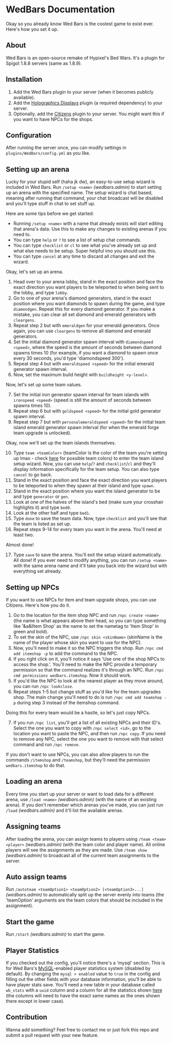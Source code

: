 # WedBars Documentation

Okay so you already know Wed Bars is the coolest game to exist ever. Here's how you set it up.

## About
Wed Bars is an open-source remake of Hypixel's Bed Wars. It's a plugin for Spigot 1.8.8 servers (same as 1.8.9).

## Installation
1. Add the Wed Bars plugin to your server (when it becomes publicly available).
2. Add the [Holographics Displays](https://dev.bukkit.org/projects/holographic-displays) plugin (a required dependency) to your server.
3. Optionally, add the [Citizens](https://www.spigotmc.org/resources/citizens.13811/) plugin to your server. You might want this if you want to have NPCs for the shops.

## Configuration
After running the server once, you can modify settings in `plugins/WedBars/config.yml` as you like.

## Setting up an arena
Lucky for your stupid self (haha jk dw), an easy-to-use setup wizard is included in Wed Bars. Run `/setup <name>` *(wedbars.admin)* to start setting up an arena with the specified name. The setup wizard is chat based, meaning after running that command, your chat broadcast will be disabled and you'll type stuff in chat to set stuff up.

Here are some tips before we get started:
* Running `/setup <name>` with a name that already exists will start editing that arena's data. Use this to make any changes to existing arenas if you need to.
* You can type `help` or `?` to see a list of setup chat commands.
* You can type `checklist` or `cl` to see what you've already set up and what else needs to be setup. Super helpful imo you should use this.
* You can type `cancel` at any time to discard all changes and exit the wizard.

Okay, let's set up an arena.

1. Head over to your arena lobby, stand in the exact position and face the exact direction you want players to be teleported to when being sent to the lobby, and type `lobby`.
2. Go to one of your arena's diamond generators, stand in the exact position where you want diamonds to spawn during the game, and type `diamondgen`. Repeat this for every diamond generator. If you make a mistake, you can clear all set diamond and emerald generators with `cleargens`.
3. Repeat step 2 but with `emeraldgen` for your emerald generators. Once again, you can use `cleargens` to remove all diamond and emerald generators.
4. Set the initial diamond generator spawn interval with `diamondspeed <speed>`, where the speed is the amount of seconds between diamond spawns times 10 (for example, if you want a diamond to spawn once every 30 seconds, you'd type 'diamondspeed 300').
5. Repeat step 4 but with `emeraldspeed <speed>` for the initial emerald generator spawn interval.
6. Now, set the maximum build height with `buildheight <y-level>`.

Now, let's set up some team values.

7. Set the initial iron generator spawn interval for team islands with `ironspeed <speed>` (speed is still the amount of seconds between spawns times 10).
8. Repeat step 6 but with `goldspeed <speed>` for the initial gold generator spawn interval.
9. Repeat step 7 but with `personalemeraldspeed <speed>` for the initial team island emerald generator spawn interval (for when the emerald forge team upgrade is unlocked).

Okay, now we'll set up the team islands themselves.

10. Type `team <teamColor>` (teamColor is the color of the team you're setting up lmao - check [here](https://github.com/dilanx/WedBars/blob/main/src/com/blockhead7360/mc/wedbars/team/Team.java) for possible team colors) to enter the team island setup wizard. Now, you can use `help`/`?` and `checklist`/`cl` and they'll display information specifically for the team setup. You can also type `cancel` to go back.
11. Stand in the exact position and face the exact direction you want players to be teleported to when they spawn at their island and type `spawn`.
12. Stand in the exact position where you want the island generator to be and type `generator` or `gen`.
13. Look at one of the halves of the island's bed (make sure your crosshair highlights it) and type `bed0`.
14. Look at the other half and type `bed1`.
15. Type `done` to save the team data. Now, type `checklist` and you'll see that the team is listed as set up.
16. Repeat steps 9-14 for every team you want in the arena. You'll need at least two.

Almost done!

17. Type `save` to save the arena. You'll exit the setup wizard automatically. All done! If you ever need to modify anything, you can run `/setup <name>` with the same arena name and it'll take you back into the wizard but with everything set already.

## Setting up NPCs
If you want to use NPCs for item and team upgrade shops, you can use Citizens. Here's how you do it.

1. Go to the location for the item shop NPC and run `/npc create <name>` (the name is what appears above their head, so you can type something like '&a&lItem Shop' as the name to set the nametag to 'Item Shop' in green and bold).
2. To set the skin of the NPC, use `/npc skin <skinName>` (skinName is the name of the player whose skin you want to use for the NPC).
3. Now, you'll need to make it so the NPC triggers the shop. Run `/npc cmd add itemshop -p` to add the command to the NPC.
4. If you right click on it, you'll notice it says 'Use one of the shop NPCs to access the shop.'. You'll need to make the NPC provide a temporary permission so that the command realizes it's through an NPC. Run `/npc cmd permissions wedbars.itemshop`. Now it should work.
5. If you'd like the NPC to look at the nearest player as they move around, you can run `/npc lookclose`.
6. Repeat steps 1-5 but change stuff as you'd like for the team upgrades shop. The main change you'll need to do is run `/npc cmd add teamshop -p` during step 3 instead of the itemshop command.

Doing this for every team would be a hastle, so let's just copy NPCs.

7. If you run `/npc list`, you'll get a list of all existing NPCs and their ID's. Select the one you want to copy with `/npc select <id>`, go to the location you want to paste the NPC, and then run `/npc copy`. If you need to remove any NPC, select the one you want to remove with that select command and run `/npc remove`.

If you don't want to use NPCs, you can also allow players to run the commands `/itemshop` and `/teamshop`, but they'll need the permission `wedbars.itemshop` to do that.

## Loading an arena
Every time you start up your server or want to load data for a different arena, use `/load <name>` *(wedbars.admin)* (with the name of an existing arena). If you don't remember which arenas you've made, you can just run `/load` *(wedbars.admin)* and it'll list the available arenas.

## Assigning teams
After loading the arena, you can assign teams to players using `/team <team> <player>` *(wedbars.admin)* (with the team color and player name). All online players will see the assignments as they are made. Use `/team show` *(wedbars.admin)* to broadcast all of the current team assignments to the server.

## Auto assign teams
Run `/autoteam <teamOption1> <teamOption2> [<teamOption3>...]` *(wedbars.admin)* to automatically split up the server evenly into teams (the 'teamOption' arguments are the team colors that should be included in the assignment).

## Start the game
Run `/start` *(wedbars.admin)* to start the game.

## Player Statistics
If you checked out the config, you'll notice there's a 'mysql' section. This is for Wed Bars's [MySQL](https://www.mysql.com/)-enabled player statistics system (disabled by default). By changing the `mysql > enabled` value to `true` in the config and filling out the other fields with your database information, you'll be able to have player stats save. You'll need a new table in your database called `wb_stats` with a `uuid` column and a column for all the statistics shown [here](https://github.com/dilanx/WedBars/blob/main/src/com/blockhead7360/mc/wedbars/player/Statistic.java) (the columns will need to have the exact same names as the ones shown there except in lower case).

## Contribution
Wanna add something? Feel free to contact me or just fork this repo and submit a pull request with your new feature.
